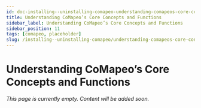 ```yaml
---
id: doc-installing--uninstalling-comapeo-understanding-comapeos-core-concepts-and-functions
title: Understanding CoMapeo’s Core Concepts and Functions
sidebar_label: Understanding CoMapeo’s Core Concepts and Functions
sidebar_position: 11
tags: [comapeo, placeholder]
slug: /installing--uninstalling-comapeo/understanding-comapeos-core-concepts-and-functions
---
```


# Understanding CoMapeo’s Core Concepts and Functions

*This page is currently empty. Content will be added soon.*
